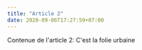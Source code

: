 ```yaml
---
title: "Article 2"
date: 2020-09-06T17:27:59+07:00
---
```


Contenue de l'article 2: C'est la folie urbaine
